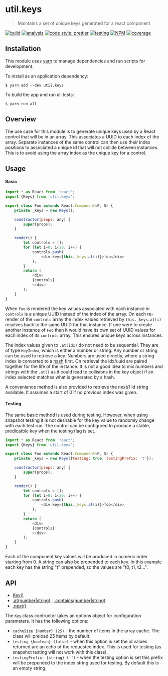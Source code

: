 # util.keys

> Maintains a set of unique keys generated for a react component

[![build](https://circleci.com/gh/jmquigley/util.keys/tree/master.svg?style=shield)](https://circleci.com/gh/jmquigley/util.keys/tree/master)
[![analysis](https://img.shields.io/badge/analysis-tslint-9cf.svg)](https://palantir.github.io/tslint/)
[![code style: prettier](https://img.shields.io/badge/code_style-prettier-ff69b4.svg?style=flat-square)](https://github.com/prettier/prettier)
[![testing](https://img.shields.io/badge/testing-jest-blue.svg)](https://facebook.github.io/jest/)
[![NPM](https://img.shields.io/npm/v/util.keys.svg)](https://www.npmjs.com/package/util.keys)
[![coverage](https://coveralls.io/repos/github/jmquigley/util.keys/badge.svg?branch=master)](https://coveralls.io/github/jmquigley/util.keys?branch=master)


## Installation

This module uses [yarn](https://yarnpkg.com/en/) to manage dependencies and run scripts for development.

To install as an application dependency:
```
$ yarn add --dev util.keys
```

To build the app and run all tests:
```
$ yarn run all
```


## Overview

The use case for this module is to generate unique keys used by a React control that will be in an array.  This associates a UUID to each index of the array.  Separate instances of the same control can then use their index positions to associated a unique id that will not collide between instances.  This is to avoid using the array index as the unique key for a control.


## Usage

#### Basic

```javascript
import * as React from 'react';
import {Keys} from 'util.keys';

export class Foo extends React.Component<P, S> {
	private _keys = new Keys();

	constructor(props: any) {
		super(props);
	}

	render() {
		let controls = [];
		for (let i=0; i<20; i++) {
			controls.push(
				<div key={this._keys.at(i)}>foo</div>
			);
		}
		return (
			<div>
			{controls}
			</div>
		);
	}
}
```

When `Foo` is rendered the key values associated with each instance in `controls` is a unique UUID instead of the index of the array.  On each re-render of the `controls` array the index values retrieved by `this._keys.at(i)` resolves back to the same UUID for that instance.  If one were to create another instance of `Foo` then it would have its own set of UUID values for each index of its `controls` array.  This ensures unique keys across instances.

The index values given to `.at(idx)` do not need to be sequential.  They are of type `KeyIndex`, which is either a number or string.  Any number or string can be used to retrieve a key.  Numbers are used directly, where a string index is converted to a [hash](http://www.cse.yorku.ca/~oz/hash.html) first.  On retrieval the idx/uuid are paired together for the life of the instance.  It is not a good idea to mix numbers and strings with the `.at()` as it could lead to collisions in the key object if an index selected matches what is generated by a hash.

A convenience method is also provided to retrieve the *next()* id string available.  It assumes a start of 0 if no previous index was given.

#### Testing

The same basic method is used during testing.  However, when using snapshot testing it is not desirable for the key value to randomly change with each test run.  The control can be configured to produce a stable, predicatble key when the testing flag is set.

```javascript
import * as React from 'react';
import {Keys} from 'util.keys';

export class Foo extends React.Component<P, S> {
	private _keys = new Keys({testing: true, testingPrefix: 't'});

	constructor(props: any) {
		super(props);
	}

	render() {
		let controls = [];
		for (let i=0; i<20; i++) {
			controls.push(
				<div key={this._keys.at(i)}>foo</div>
			);
		}
		return (
			<div>
			{controls}
			</div>
		);
	}
}
```

Each of the component key values will be produced in numeric order starting from 0.  A string can also be prepended to each key.  In this example each key has the string "t" prepended, so the values are "t0, t1, t2...".


## API

- [Key()](docs/index.md#Keys)
- [.at(number|string)](docs/index.md#Keys+at)
. [.contains(number|string)](docs/index.md#Keys+contains)
- [.next()](docs/index.md#Keys+next)

The `Key` class contructor takes an options object for configuration parameters.  It has the following options:

- `cacheSize {number} (25)` - the number of items in the array cache.  The class will preload 25 items by default.
- `testing {boolean} (false)` - when this option is set the id values returned are an echo of the requested index.  This is used for testing (as snapshot testing will not work with this class).
- `testingPrefix: {string} ('')` - when the testing option is set this prefix will be prepended to the index string used for testing.  By default this is an empty string.

